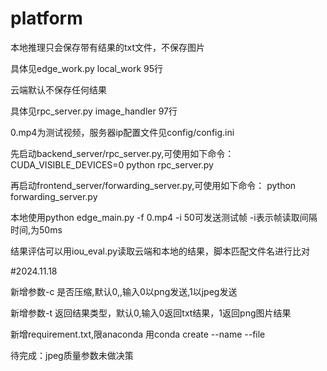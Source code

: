# platform

本地推理只会保存带有结果的txt文件，不保存图片

具体见edge_work.py local_work 95行

云端默认不保存任何结果

具体见rpc_server.py image_handler 97行

0.mp4为测试视频，服务器ip配置文件见config/config.ini

先启动backend_server/rpc_server.py,可使用如下命令：
CUDA_VISIBLE_DEVICES=0 python rpc_server.py

再启动frontend_server/forwarding_server.py,可使用如下命令：
python forwarding_server.py

本地使用python edge_main.py  -f 0.mp4 -i 50可发送测试帧 -i表示帧读取间隔时间,为50ms

结果评估可以用iou_eval.py读取云端和本地的结果，脚本匹配文件名进行比对

#2024.11.18

新增参数-c 是否压缩,默认0,,输入0以png发送,1以jpeg发送

新增参数-t 返回结果类型，默认0,输入0返回txt结果，1返回png图片结果

新增requirement.txt,限anaconda
用conda create --name <env> --file <this file>


待完成：jpeg质量参数未做决策

